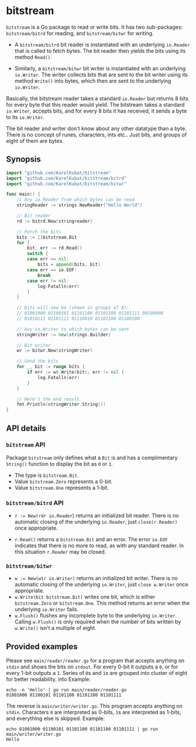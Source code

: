 # bitstream

`bitstream` is a Go package to read or write bits. It has two sub-packages: `bitstream/bitrd` for reading, and `bitstream/bitwr` for writing.

- A `bitstream/bitrd` bit reader is instantiated with an underlying `io.Reader` that is called to fetch bytes. The bit reader then yields the bits using its method `Read()`.

- Similarly, a `bitstream/bitwr` bit writer is instantiated with an underlying `io.Writer`. The writer collects bits that are sent to the bit writer using its method `Write()` into bytes, which then are sent to the underlying `io.Writer`.

Basically, the bitstream reader takes a standard `io.Reader` but returns 8 bits for every byte that this reader would yield. The bitstream takes a standard `io.Writer`, accepts bits, and for every 8 bits it has received, it sends a byte to its `io.Writer`.

The bit reader and writer don't know about any other datatype than a byte. There is no concept of runes, characters, ints etc.. Just bits, and groups of eight of them are bytes.

## Synopsis

```go
import "github.com/KarelKubat/bitstream"
import "github.com/KarelKubat/bitstream/bitrd"
import "github.com/KarelKubat/bitstream/bitwr"

func main() {
    // Any io.Reader from which bytes can be read
    stringReader := strings.NewReader("Hello World")

    // Bit reader
    rd := bitrd.New(stringreader)

    // Fetch the bits
    bits := []bitstream.Bit
    for {
        bit, err := rd.Read()
        switch {
        case err == nil:
            bits = append(bits, bit)
        case err == io.EOF:
            break
        case err != nil:
            log.Fatalln(err)
        }
    }

    // bits will now be (shown in groups of 8):
    // 01001000 01100101 01101100 01101100 01101111 00100000 
    // 01010111 01101111 01110010 01101100 01100100

    // Any io.Writer to which bytes can be sent
    stringWriter := new(strings.Builder)

    // Bit writer
    wr := bitwr.New(stringWriter)

    // Send the bits
    for _, bit := range bits {
        if err := wr.Write(bit); err != nil {
            log.Fatalln(err)
        }
    }

    // Here's the end result
    fmt.Println(stringWriter.String())
}
```

## API details

### `bitstream` API

Package `bitstream` only defines what a `Bit` is and has a complimentary `String()` function to display the bit as `0` or `1`.

- The type is `bitstream.Bit`.
- Value `bitstream.Zero` represents a 0-bit.
- Value `bitstream.One` represents a 1-bit.

### `bitstream/bitrd` API

- `r := New(rdr io.Reader`) returns an initialized bit reader. There is no automatic closing of the underlying `io.Reader`, just `close(r.Reader)` once appropriate.

- `r.Read()` returns a `bitstream.Bit` and an error. The error `io.EOF` indicates that there is no more to read, as with any standard reader. In this situation `r.Reader` may be closed.

### `bitstream/bitwr`

- `w := New(wtr io.Writer)` returns an initialized bit writer. There is no automatic closing of the underlying `io.Writer`, just `close w.Writer` once appropriate.
- `w.Write(bit bitstream.Bit)` writes one bit, which is either `bitstream.Zero` or `bitstream.One`. This method returns an error when the underlying `io.Writer` fails.
- `w.Flush()` flushes any incomplete byte to the underlying `io.Writer`. Calling `w.Flush()` is only required when the number of bits written by `w.Write()` isn't a multiple of eight.

## Provided examples

Please see `main/reader/reader.go` for a program that accepts anything on `stdin` and shows the bits on `stdout`. For every 0-bit it outputs a `0`, or for every 1-bit outputs a `1`. Series of `0`s and `1`s are grouped into cluster of eight for better readability. into Example:

```shell
echo -n 'Hello' | go run main/reader/reader.go
01001000 01100101 01101100 01101100 01101111
```

The reverse is `main/writer/writer.go`. This program accepts anything on `stdin`. Characters `0` are interpreted as 0-bits, `1`s are interpreted as 1-bits, and everything else is skipped. Example:

```shell
echo 01001000 01100101 01101100 01101100 01101111 | go run main/writer/writer.go
Hello
```